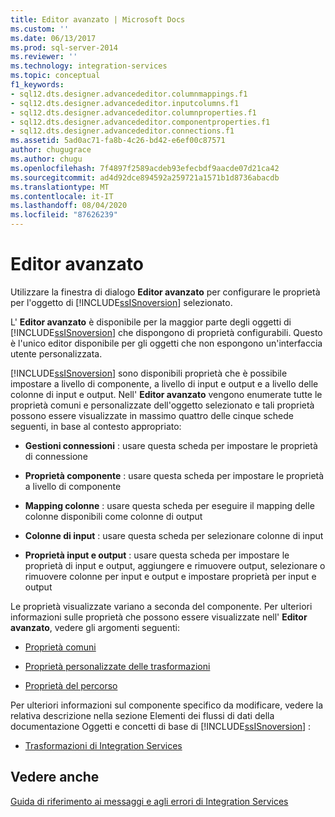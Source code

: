 ```yaml
---
title: Editor avanzato | Microsoft Docs
ms.custom: ''
ms.date: 06/13/2017
ms.prod: sql-server-2014
ms.reviewer: ''
ms.technology: integration-services
ms.topic: conceptual
f1_keywords:
- sql12.dts.designer.advancededitor.columnmappings.f1
- sql12.dts.designer.advancededitor.inputcolumns.f1
- sql12.dts.designer.advancededitor.columnproperties.f1
- sql12.dts.designer.advancededitor.componentproperties.f1
- sql12.dts.designer.advancededitor.connections.f1
ms.assetid: 5ad0ac71-fa8b-4c26-bd42-e6ef00c87571
author: chugugrace
ms.author: chugu
ms.openlocfilehash: 7f4897f2589acdeb93efecbdf9aacde07d21ca42
ms.sourcegitcommit: ad4d92dce894592a259721a1571b1d8736abacdb
ms.translationtype: MT
ms.contentlocale: it-IT
ms.lasthandoff: 08/04/2020
ms.locfileid: "87626239"
---
```

# <a name="advanced-editor"></a>Editor avanzato
  Utilizzare la finestra di dialogo **Editor avanzato** per configurare le proprietà per l'oggetto di [!INCLUDE[ssISnoversion](../includes/ssisnoversion-md.md)] selezionato.  
  
 L' **Editor avanzato** è disponibile per la maggior parte degli oggetti di [!INCLUDE[ssISnoversion](../includes/ssisnoversion-md.md)] che dispongono di proprietà configurabili. Questo è l'unico editor disponibile per gli oggetti che non espongono un'interfaccia utente personalizzata.  
  
 [!INCLUDE[ssISnoversion](../includes/ssisnoversion-md.md)] sono disponibili proprietà che è possibile impostare a livello di componente, a livello di input e output e a livello delle colonne di input e output. Nell' **Editor avanzato** vengono enumerate tutte le proprietà comuni e personalizzate dell'oggetto selezionato e tali proprietà possono essere visualizzate in massimo quattro delle cinque schede seguenti, in base al contesto appropriato:  
  
-   **Gestioni connessioni** : usare questa scheda per impostare le proprietà di connessione  
  
-   **Proprietà componente** : usare questa scheda per impostare le proprietà a livello di componente  
  
-   **Mapping colonne** : usare questa scheda per eseguire il mapping delle colonne disponibili come colonne di output  
  
-   **Colonne di input** : usare questa scheda per selezionare colonne di input  
  
-   **Proprietà input e output** : usare questa scheda per impostare le proprietà di input e output, aggiungere e rimuovere output, selezionare o rimuovere colonne per input e output e impostare proprietà per input e output  
  
 Le proprietà visualizzate variano a seconda del componente. Per ulteriori informazioni sulle proprietà che possono essere visualizzate nell' **Editor avanzato**, vedere gli argomenti seguenti:  
  
-   [Proprietà comuni](../../2014/integration-services/common-properties.md)  
  
-   [Proprietà personalizzate delle trasformazioni](data-flow/transformations/transformation-custom-properties.md)  
  
-   [Proprietà del percorso](../../2014/integration-services/path-properties.md)  
  
 Per ulteriori informazioni sul componente specifico da modificare, vedere la relativa descrizione nella sezione Elementi dei flussi di dati della documentazione Oggetti e concetti di base di [!INCLUDE[ssISnoversion](../includes/ssisnoversion-md.md)] :  
  
-   [Trasformazioni di Integration Services](data-flow/transformations/integration-services-transformations.md)  
  
## <a name="see-also"></a>Vedere anche  
 [Guida di riferimento ai messaggi e agli errori di Integration Services](../../2014/integration-services/integration-services-error-and-message-reference.md)  
  
  

